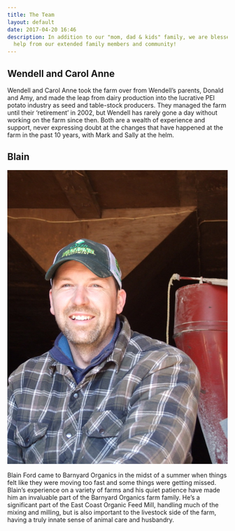 ```yaml
---
title: The Team
layout: default
date: 2017-04-20 16:46
description: In addition to our "mom, dad & kids" family, we are blessed with great
  help from our extended family members and community!
---
```



## Wendell and Carol Anne


Wendell and Carol Anne took the farm over from Wendell’s parents, Donald and Amy, and made the leap from dairy production into the lucrative PEI potato industry as seed and table-stock producers.  They managed the farm until their ‘retirement’ in 2002, but Wendell has rarely gone a day without working on the farm since then. Both are a wealth of experience and support, never expressing doubt at the changes that have happened at the farm in the past 10 years, with Mark and Sally at the helm.




## Blain
<img class="image left" src="/images/blain.JPG">

Blain Ford came to Barnyard Organics in the midst of a summer when things felt like they were moving too fast and some things were getting missed.  Blain’s experience on a variety of farms and his quiet patience have made him an invaluable part of the Barnyard Organics farm family.  He’s a significant part of the East Coast Organic Feed Mill, handling much of the mixing and milling, but is also important to the livestock side of the farm, having a truly innate sense of animal care and husbandry.
